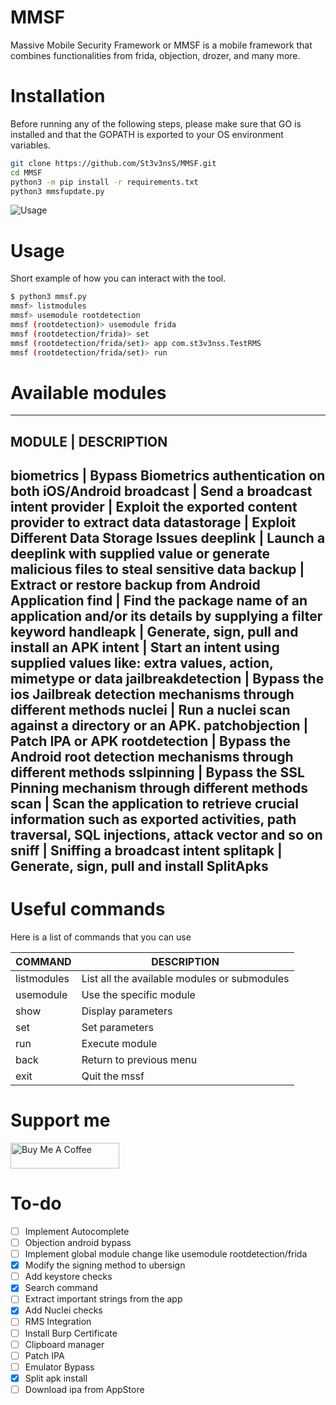 # MMSF
Massive Mobile Security Framework or MMSF is a mobile framework that combines functionalities from frida, objection, drozer, and many more. 

# Installation

Before running any of the following steps, please make sure that GO is installed and that the GOPATH is exported to your OS environment variables.

```bash
git clone https://github.com/St3v3nsS/MMSF.git
cd MMSF
python3 -m pip install -r requirements.txt
python3 mmsfupdate.py
```

![Usage](https://github.com/St3v3nsS/MMSF/blob/main/images/usage.gif)

# Usage

Short example of how you can interact with the tool. 

```bash
$ python3 mmsf.py 
mmsf> listmodules
mmsf> usemodule rootdetection
mmsf (rootdetection)> usemodule frida
mmsf (rootdetection/frida)> set
mmsf (rootdetection/frida/set)> app com.st3v3nss.TestRMS
mmsf (rootdetection/frida/set)> run 
```

# Available modules

-------------------------------------------------------------------------------------------------------------------------------------------------------------------------
MODULE                      |  DESCRIPTION
-------------------------------------------------------------------------------------------------------------------------------------------------------------------------
biometrics                  |  Bypass Biometrics authentication on both iOS/Android
broadcast                   |  Send a broadcast intent
provider                    |  Exploit the exported content provider to extract data
datastorage                 |  Exploit Different Data Storage Issues
deeplink                    |  Launch a deeplink with supplied value or generate malicious files to steal sensitive data
backup                      |  Extract or restore backup from Android Application
find                        |  Find the package name of an application and/or its details by supplying a filter keyword
handleapk                   |  Generate, sign, pull and install an APK
intent                      |  Start an intent using supplied values like: extra values, action, mimetype or data
jailbreakdetection          |  Bypass the ios Jailbreak detection mechanisms through different methods
nuclei                      |  Run a nuclei scan against a directory or an APK.
patchobjection              |  Patch IPA or APK
rootdetection               |  Bypass the Android root detection mechanisms through different methods
sslpinning                  |  Bypass the SSL Pinning mechanism through different methods
scan                        |  Scan the application to retrieve crucial information such as exported activities, path traversal, SQL injections, attack vector and so on
sniff                       |  Sniffing a broadcast intent
splitapk                    |  Generate, sign, pull and install SplitApks
-------------------------------------------------------------------------------------------------------------------------------------------------------------------------

# Useful commands

Here is a list of commands that you can use

| COMMAND | DESCRIPTION|
|---------|------------|
|listmodules| List all the available modules or submodules|
|usemodule | Use the specific module|
|show| Display parameters|
|set| Set parameters|
|run | Execute module |
|back | Return to previous menu |
|exit | Quit the mssf|

# Support me

<a href="https://www.buymeacoffee.com/st3v3nss" target="_blank"><img src="https://cdn.buymeacoffee.com/buttons/default-blue.png" alt="Buy Me A Coffee" height="41" width="174"></a>

# To-do

- [ ] Implement Autocomplete
- [ ] Objection android bypass
- [ ] Implement global module change like usemodule rootdetection/frida
- [x] Modify the signing method to ubersign
- [ ] Add keystore checks
- [x] Search command
- [ ] Extract important strings from the app
- [x] Add Nuclei checks
- [ ] RMS Integration
- [ ] Install Burp Certificate
- [ ] Clipboard manager
- [ ] Patch IPA 
- [ ] Emulator Bypass
- [x] Split apk install
- [ ] Download ipa from AppStore